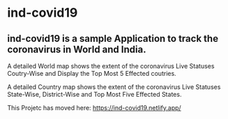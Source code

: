 
# ind-covid19

## ind-covid19 is a sample Application to track the coronavirus in World and India.

A detailed World map shows the extent of the coronavirus Live Statuses Coutry-Wise and Display the Top Most 5 Effected coutries.

A detailed Country map shows the extent of the coronavirus Live Statuses State-Wise, District-Wise and Top Most Five Effected States.

This Projetc has moved here: https://ind-covid19.netlify.app/


